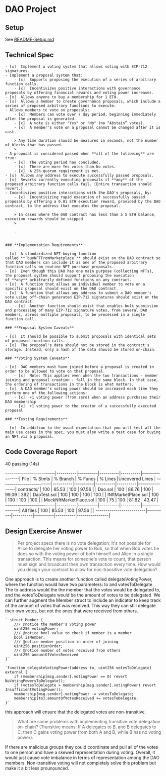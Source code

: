# DAO Project

## Setup

See [README-Setup.md](./README-Setup.md)

## Technical Spec

<!-- Here you should list your DAO specification, so that your staff micro-auditor knows what spec to compare your implementation to. -->

    - [x]  Implement a voting system that allows voting with EIP-712 signatures.
    - Implement a proposal system that:
        - [x]  Supports proposing the execution of a series of arbitrary function calls.
        - [x]  Incentivizes positive interactions with governance proposals by offering financial rewards and voting power increases.
    - [x]  Allows anyone to buy a membership for 1 ETH.
    - [x]  Allows a member to create governance proposals, which include a series of proposed arbitrary functions to execute.
    - Allows members to vote on proposals:
        - [x]  Members can vote over 7 day period, beginning immediately after the proposal is generated.
        - [x]  A vote is either "Yes" or "No" (no “Abstain” votes).
        - [x]  A member's vote on a proposal cannot be changed after it is cast.

        > Any time duration should be measured in seconds, not the number of blocks that has passed.
        >
    - A proposal is considered passed when **all of the following** are true:
        - [x]  The voting period has concluded.
        - [x]  There are more Yes votes than No votes.
        - [x]  A 25% quorum requirement is met.
    - [x]  Allows any address to execute successfully passed proposals.
    - [x]  Reverts currently executing proposals if **any** of the proposed arbitrary function calls fail. (Entire transaction should revert.)
    - Incentivizes positive interactions with the DAO's proposals, by:
        - [x]  Incentivizing rapid execution of successfully passed proposals by offering a 0.01 ETH execution reward, provided by the DAO contract, to the address that executes the proposal.

        > In cases where the DAO contract has less than a 5 ETH balance, execution rewards should be skipped
        >

        .


    ### **Implementation Requirements**

    - [x]  A standardized NFT-buying function called **`buyNFTFromMarketplace`** should exist on the DAO contract so that DAO members can include it as one of the proposed arbitrary function calls on routine NFT purchase proposals.
    - [x]  Even though this DAO has one main purpose (collecting NFTs), the proposal system should support proposing the execution of **any** arbitrarily defined functions on any contract.
    - [x]  A function that allows an individual member to vote on a specific proposal should exist on the DAO contract.
    - [x]  A function that allows any address to submit a DAO member's vote using off-chain generated EIP-712 signatures should exist on the DAO contract.
        - [x]  Another function should exist that enables bulk submission and processing of many EIP-712 signature votes, from several DAO members, across multiple proposals, to be processed in a single function call.

    ### **Proposal System Caveats**

    - [x]  It should be possible to submit proposals with identical sets of proposed function calls.
    - [x]  The proposal's data should not be stored in the contract's storage. Instead, only a hash of the data should be stored on-chain.

    ### **Voting System Caveats**

    - [x]  DAO members must have joined before a proposal is created in order to be allowed to vote on that proposal.
        - [x]  Note: This applies even when the two transactions - member joining and proposal creation - fall in the same block. In that case, the ordering of transactions in the block is what matters.
    - [x]  A DAO member's voting power should be increased each time they perform one of the following actions:
        - [x]  +1 voting power (from zero) when an address purchases their DAO membership
        - [x]  +1 voting power to the creator of a successfully executed proposal

    ### **Testing Requirements**

    - [x]  In addition to the usual expectation that you will test all the main use cases in the spec, you must also write a test case for buying an NFT via a proposal.

## Code Coverage Report

<!-- Copy + paste your coverage report here before submitting your project -->
<!-- You can see how to generate a coverage report in the "Solidity Code Coverage" section located here: -->
<!-- https://learn.0xmacro.com/training/project-crowdfund/p/4 -->

40 passing (14s)

-------------------------|----------|----------|----------|----------|----------------|
File | % Stmts | % Branch | % Funcs | % Lines |Uncovered Lines |
-------------------------|----------|----------|----------|----------|----------------|
contracts/ | 100 | 85.53 | 100 | 97.56 | |
Dao.sol | 100 | 86.76 | 100 | 99.09 | 392 |
DaoTest.sol | 100 | 100 | 100 | 100 | |
INftMarketPlace.sol | 100 | 100 | 100 | 100 | |
MockNftMarketPlace.sol | 100 | 75 | 100 | 81.82 | 43,47 |
-------------------------|----------|----------|----------|----------|----------------|
All files | 100 | 85.53 | 100 | 97.56 | |
-------------------------|----------|----------|----------|----------|----------------|

## Design Exercise Answer

<!-- Answer the Design Exercise. -->
<!-- In your answer: (1) Consider the tradeoffs of your design, and (2) provide some pseudocode, or a diagram, to illustrate how one would get started. -->

> Per project specs there is no vote delegation; it's not possible for Alice to delegate her voting power to Bob, so that when Bob votes he does so with the voting power of both himself and Alice in a single transaction. This means for someone's vote to count, that person must sign and broadcast their own transaction every time. How would you design your contract to allow for non-transitive vote delegation?

One approach is to create another function called delegateVotingPower, where the function would have two parameters: to and votesToDelegate. The to address would the the member that the votes would be delegated to, and the votesToDelegate would be the amount of votes to be delegated. We can further augment the Member struct to include an indicator to keep track of the amount of votes that was received. This way they can still delegate their own votes, but not the ones that were received from others.

    ` struct Member {
        /// @notice the member's voting power
        uint256 votingPower;
        /// @notice bool value to check if member is a member
        bool isMember;
        /// @notice member position in order of joining
        uint256 positionOrder;
        /// @notice number of votes received from others
        uint256 amountOfVotesReceived
    }`

    `function delegateVotingPower(address to, uint256 votesToDelegate) external {
        if (membership[msg.sender].votingPower == 0) revert NoVotingPowersToDelegate();
        if (votesToDelegate > membership[msg.sender].votingPower) revert InsufficientVotingPower();
        membership[msg.sender].votingPower -= votesToDelegate;
        membership[to].amountOfVotesReceived += votesToDelegate;
    }`

this approach will ensure that the delegated votes are non-transitive.

> What are some problems with implementing transitive vote delegation on-chain? (Transitive means: If A delegates to B, and B delegates to C, then C gains voting power from both A and B, while B has no voting power).

If there are malicious groups they could coordinate and pull all of the votes to one person and have a skewed representation during voting. Overall, it would just cause vote imbalance in terms of representation among the DAO members. Non-transitive voting will not completely solve this problem but make it a bit less prounounced.
